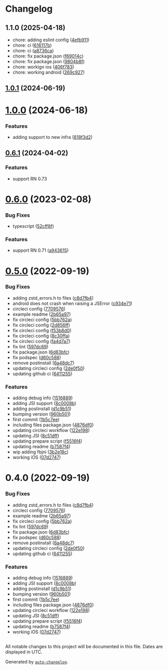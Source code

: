 # Changelog

## 1.1.0 (2025-04-18)

* chore: adding eslint config ([4efb911](https://github.com/Andarius/react-native-zstd/commit/4efb911))
* chore: ci ([616117b](https://github.com/Andarius/react-native-zstd/commit/616117b))
* chore: ci ([a8736ca](https://github.com/Andarius/react-native-zstd/commit/a8736ca))
* chore: fix package.json ([f69014c](https://github.com/Andarius/react-native-zstd/commit/f69014c))
* chore: fix package.json ([9804b8f](https://github.com/Andarius/react-native-zstd/commit/9804b8f))
* chore: workign ios ([406f783](https://github.com/Andarius/react-native-zstd/commit/406f783))
* chore: working android ([269c927](https://github.com/Andarius/react-native-zstd/commit/269c927))

## [1.0.1](https://github.com/Andarius/react-native-zstd/compare/v1.0.0...v1.0.1) (2024-06-19)

# [1.0.0](https://github.com/Andarius/react-native-zstd/compare/v0.6.1...v1.0.0) (2024-06-18)


### Features

* adding support to new infra ([818f3d2](https://github.com/Andarius/react-native-zstd/commit/818f3d26e98eee45761240134c5b57b563898260))

## [0.6.1](https://github.com/Andarius/react-native-zstd/compare/v0.6.0...v0.6.1) (2024-04-02)


### Features

* support RN 0.73

# [0.6.0](https://github.com/Andarius/react-native-zstd/compare/v0.5.0...v0.6.0) (2023-02-08)


### Bug Fixes

* typescript ([52cff8f](https://github.com/Andarius/react-native-zstd/commit/52cff8fdcbb077b44f142a5b3573a4236db333e4))


### Features

* support RN 0.71 ([a943615](https://github.com/Andarius/react-native-zstd/commit/a9436150b2981840135b95cd148bad399370769a))

# [0.5.0](https://github.com/Andarius/react-native-zstd/compare/v0.4.0...v0.5.0) (2022-09-19)


### Bug Fixes

* adding zstd_errors.h to files ([c8d7fb4](https://github.com/Andarius/react-native-zstd/commit/c8d7fb4125a88ce9732800c33c2b2f2d3cc00307))
* android does not crash when raising a JSError ([c934e71](https://github.com/Andarius/react-native-zstd/commit/c934e71b292fa2cb905ae934b865183f286629d0))
* circleci config ([7709576](https://github.com/Andarius/react-native-zstd/commit/7709576cdedb37c31187113574dbf76bb922e62b))
* example readme ([2b65a97](https://github.com/Andarius/react-native-zstd/commit/2b65a9777575441d8ed8d57e7e3003b66845187b))
* fix circleci config ([5bb762a](https://github.com/Andarius/react-native-zstd/commit/5bb762a82ce021e20f9894206fda4f931906e78c))
* fix circleci config ([2d856ff](https://github.com/Andarius/react-native-zstd/commit/2d856ffdcc87fb713f2293c683026ffbd92fbb8a))
* fix circleci config ([f53b8d0](https://github.com/Andarius/react-native-zstd/commit/f53b8d0b5664fb57e77db534af04200cf9f3c39f))
* fix circleci config ([8c30ffa](https://github.com/Andarius/react-native-zstd/commit/8c30ffa30007a42d6993435250ef9f5df5a99b85))
* fix circleci config ([fa4d7a7](https://github.com/Andarius/react-native-zstd/commit/fa4d7a721e9519fe06b0dd3338f8377c089a52e8))
* fix lint ([597dc69](https://github.com/Andarius/react-native-zstd/commit/597dc699cf14bbcaa539d6ed59dad9a060e6e930))
* fix package.json ([6d83bfc](https://github.com/Andarius/react-native-zstd/commit/6d83bfc5e95567a32c9c78cb9a5f67b5069d72c2))
* fix podspec ([d60c588](https://github.com/Andarius/react-native-zstd/commit/d60c5886894e07e97da68b63b8c49c75d9282c0b))
* remove postinstall ([6a48dc7](https://github.com/Andarius/react-native-zstd/commit/6a48dc7d934573bff16546fff46760ae30738ac1))
* updating circleci config ([2de0f50](https://github.com/Andarius/react-native-zstd/commit/2de0f50c2dadb1f2c1bedc42f7546dd79dc2aa5d))
* updating github ci ([6411255](https://github.com/Andarius/react-native-zstd/commit/64112558fd32b696373a7d6011e320934ca82877))


### Features

* adding debug info ([1516889](https://github.com/Andarius/react-native-zstd/commit/1516889371daca642850dc08fcb6a385041955c7))
* adding JSI support ([8c0008b](https://github.com/Andarius/react-native-zstd/commit/8c0008be28b25873d1612f658d029e604ee13be8))
* adding postinstall ([d1c9b51](https://github.com/Andarius/react-native-zstd/commit/d1c9b5123e9dfedea651fcf9dae06b8149991071))
* bumping version ([960b501](https://github.com/Andarius/react-native-zstd/commit/960b501d436f1138f21aa0fbbe2e8d0562e5c5dd))
* first commit ([1b5c7ee](https://github.com/Andarius/react-native-zstd/commit/1b5c7ee286aa259af4a1f4ccb749a21bcba34a94))
* including files package.json ([4876df0](https://github.com/Andarius/react-native-zstd/commit/4876df05fe5315dcfbaecbfe1cf7bf192c520ec0))
* updating circleci workflow ([122e198](https://github.com/Andarius/react-native-zstd/commit/122e198afeb68ade932b7d9e0caa3e620b0459e2))
* updating JSI ([8c51dff](https://github.com/Andarius/react-native-zstd/commit/8c51dffdac5c3416cba4a7726831ac076ebe5439))
* updating prepare script ([f5516f4](https://github.com/Andarius/react-native-zstd/commit/f5516f4326c926af998dc17799c63acde3de6821))
* updating readme ([b7587f4](https://github.com/Andarius/react-native-zstd/commit/b7587f425742ef1db0ece5e4c73a3b1ce6224e8d))
* wip adding fbjni ([3b2e18c](https://github.com/Andarius/react-native-zstd/commit/3b2e18c08772139dd6338b761bcc539ee6ca65c2))
* working iOS ([07d2747](https://github.com/Andarius/react-native-zstd/commit/07d27479a5845b6c7645b6a23f51b04bbd6b6631))

# 0.4.0 (2022-09-19)


### Bug Fixes

* adding zstd_errors.h to files ([c8d7fb4](https://github.com/Andarius/react-native-zstd/commit/c8d7fb4125a88ce9732800c33c2b2f2d3cc00307))
* circleci config ([7709576](https://github.com/Andarius/react-native-zstd/commit/7709576cdedb37c31187113574dbf76bb922e62b))
* example readme ([2b65a97](https://github.com/Andarius/react-native-zstd/commit/2b65a9777575441d8ed8d57e7e3003b66845187b))
* fix circleci config ([5bb762a](https://github.com/Andarius/react-native-zstd/commit/5bb762a82ce021e20f9894206fda4f931906e78c))
* fix lint ([597dc69](https://github.com/Andarius/react-native-zstd/commit/597dc699cf14bbcaa539d6ed59dad9a060e6e930))
* fix package.json ([6d83bfc](https://github.com/Andarius/react-native-zstd/commit/6d83bfc5e95567a32c9c78cb9a5f67b5069d72c2))
* fix podspec ([d60c588](https://github.com/Andarius/react-native-zstd/commit/d60c5886894e07e97da68b63b8c49c75d9282c0b))
* remove postinstall ([6a48dc7](https://github.com/Andarius/react-native-zstd/commit/6a48dc7d934573bff16546fff46760ae30738ac1))
* updating circleci config ([2de0f50](https://github.com/Andarius/react-native-zstd/commit/2de0f50c2dadb1f2c1bedc42f7546dd79dc2aa5d))
* updating github ci ([6411255](https://github.com/Andarius/react-native-zstd/commit/64112558fd32b696373a7d6011e320934ca82877))


### Features

* adding debug info ([1516889](https://github.com/Andarius/react-native-zstd/commit/1516889371daca642850dc08fcb6a385041955c7))
* adding JSI support ([8c0008b](https://github.com/Andarius/react-native-zstd/commit/8c0008be28b25873d1612f658d029e604ee13be8))
* adding postinstall ([d1c9b51](https://github.com/Andarius/react-native-zstd/commit/d1c9b5123e9dfedea651fcf9dae06b8149991071))
* bumping version ([960b501](https://github.com/Andarius/react-native-zstd/commit/960b501d436f1138f21aa0fbbe2e8d0562e5c5dd))
* first commit ([1b5c7ee](https://github.com/Andarius/react-native-zstd/commit/1b5c7ee286aa259af4a1f4ccb749a21bcba34a94))
* including files package.json ([4876df0](https://github.com/Andarius/react-native-zstd/commit/4876df05fe5315dcfbaecbfe1cf7bf192c520ec0))
* updating circleci workflow ([122e198](https://github.com/Andarius/react-native-zstd/commit/122e198afeb68ade932b7d9e0caa3e620b0459e2))
* updating JSI ([8c51dff](https://github.com/Andarius/react-native-zstd/commit/8c51dffdac5c3416cba4a7726831ac076ebe5439))
* updating prepare script ([f5516f4](https://github.com/Andarius/react-native-zstd/commit/f5516f4326c926af998dc17799c63acde3de6821))
* updating readme ([b7587f4](https://github.com/Andarius/react-native-zstd/commit/b7587f425742ef1db0ece5e4c73a3b1ce6224e8d))
* working iOS ([07d2747](https://github.com/Andarius/react-native-zstd/commit/07d27479a5845b6c7645b6a23f51b04bbd6b6631))

##

All notable changes to this project will be documented in this file. Dates are displayed in UTC.

Generated by [`auto-changelog`](https://github.com/CookPete/auto-changelog).
